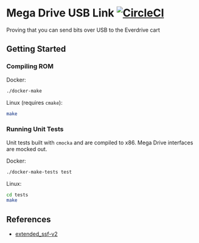 # Mega Drive USB Link [![CircleCI](https://circleci.com/gh/rhargreaves/mega-drive-usb-link.svg?style=svg)](https://circleci.com/gh/rhargreaves/mega-drive-usb-link)
Proving that you can send bits over USB to the Everdrive cart

## Getting Started

### Compiling ROM

Docker:

```sh
./docker-make
```

Linux (requires `cmake`):

```sh
make
```

### Running Unit Tests

Unit tests built with `cmocka` and are compiled to x86. Mega Drive interfaces are mocked out.

Docker:

```sh
./docker-make-tests test
```

Linux:

```sh
cd tests
make
```

## References

* [extended_ssf-v2](http://krikzz.com/pub/support/mega-everdrive/x3x5x7/dev/extended_ssf-v2.txt)
